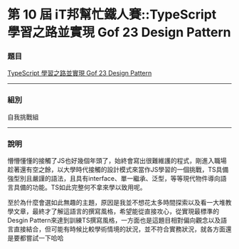 第 10 屆 iT邦幫忙鐵人賽::TypeScript 學習之路並實現 Gof 23 Design Pattern
===
### 題目
[TypeScript 學習之路並實現 Gof 23 Design Pattern](https://ithelp.ithome.com.tw/users/20109783/ironman/1659)

---
### 組別
自我挑戰組

---
### 說明
懵懵懂懂的接觸了JS也好幾個年頭了，始終會寫出很難維護的程式，剛進入職場趁著還有空之餘，以大學時代接觸的設計模式來當作JS學習的一個挑戰，TS具備強型別且嚴謹的語法，且具有interface、單一繼承、泛型，等等現代物件導向語言具備的功能。TS如此完整何不拿來學以致用呢。

至於為什麼會選如此無趣的主題，原因是我並不想花太多時間探索以及看一大堆教學文章，最終才了解這語言的撰寫風格，希望能從直接攻心，從實現最標準的Desgin Pattern來達到訓練TS撰寫風格，一方面也是這題目相對偏向觀念以及語言直接結合，但可能有時候比較學術情境的狀況，並不符合實務狀況，就各方面還是要都嘗試一下哈哈